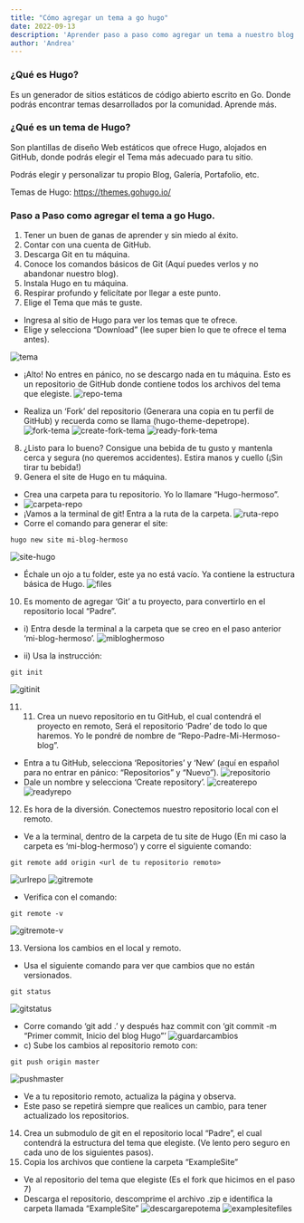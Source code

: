 ```yaml
---
title: "Cómo agregar un tema a go hugo"
date: 2022-09-13
description: 'Aprender paso a paso como agregar un tema a nuestro blog de Hugo'
author: 'Andrea'
---
```


### ¿Qué es Hugo?

Es un generador de sitios estáticos de código abierto escrito en Go. Donde podrás encontrar temas desarrollados por la comunidad. 
Aprende más. 

### ¿Qué es un tema de Hugo?

Son plantillas de diseño Web estáticos que ofrece Hugo, alojados en GitHub, donde podrás elegir el Tema más adecuado para tu sitio. 

Podrás elegir y personalizar tu propio Blog, Galería, Portafolio, etc.

Temas de Hugo: https://themes.gohugo.io/

### Paso a Paso como agregar el tema a go Hugo.
1.	Tener un buen de ganas de aprender y sin miedo al éxito.
2.	Contar con una cuenta de GitHub.
3.	Descarga Git en tu máquina.
4.	Conoce los comandos básicos de Git (Aquí puedes verlos y no abandonar nuestro blog).
5.	Instala Hugo en tu máquina. 
6.	Respirar profundo y felicítate por llegar a este punto. 
7.	Elige el Tema que más te guste. 
- Ingresa al sitio de Hugo para ver los temas que te ofrece.
- Elige y selecciona “Download” (lee super bien lo que te ofrece el tema antes).

![tema](https://user-images.githubusercontent.com/99285898/190034464-34bbcb82-0291-41d3-93f3-f99502ad80cb.png)
- ¡Alto! No entres en pánico, no se descargo nada en tu máquina. Esto es un repositorio de GitHub donde contiene todos los archivos del tema que elegiste. 
![repo-tema](https://user-images.githubusercontent.com/99285898/190035974-a7155ea5-bb6a-4594-ab25-c8b3fbe39667.png)

- Realiza un ‘Fork’ del repositorio (Generara una copia en tu perfil de GitHub) y recuerda como se llama (hugo-theme-depetrope).
![fork-tema](https://user-images.githubusercontent.com/99285898/190036020-9ec916c1-3d61-479f-bcc7-12f7d79bdfd2.png)
![create-fork-tema](https://user-images.githubusercontent.com/99285898/190036042-29727206-b780-4d53-8773-771920df2bc4.png)
![ready-fork-tema](https://user-images.githubusercontent.com/99285898/190036057-bd47578f-02f6-4a76-ac2a-d19c92d337ce.png)
8. ¿Listo para lo bueno?  Consigue una bebida de tu gusto y mantenla cerca y segura (no queremos accidentes). Estira manos y cuello (¡Sin tirar tu bebida!) 
9. Genera el site de Hugo en tu máquina.
- Crea una carpeta para tu repositorio. Yo lo llamare “Hugo-hermoso”.
- ![carpeta-repo](https://user-images.githubusercontent.com/99285898/190036200-73300372-58fa-4fde-8de8-d55a3681c8ee.png)
- ¡Vamos a la terminal de git!  Entra a la ruta de la carpeta.
![ruta-repo](https://user-images.githubusercontent.com/99285898/190036273-3ad37a6d-b022-4db6-81c7-cd5c02e7c645.png)
- Corre el comando para generar el site:
```
hugo new site mi-blog-hermoso
```
![site-hugo](https://user-images.githubusercontent.com/99285898/190036761-60bc44a5-6ae4-4f42-9912-2920200bd1bc.png)

- Échale un ojo a tu folder, este ya no está vacío. Ya contiene la estructura básica de Hugo. 
![files](https://user-images.githubusercontent.com/99285898/190036808-8099f64e-6d2c-4a4f-a51b-5a5b58e9dc4f.png)

10. Es momento de agregar ‘Git’ a tu proyecto, para convertirlo en el repositorio local “Padre”.
- i)	Entra desde la terminal a la carpeta que se creo en el paso anterior ‘mi-blog-hermoso’.
![mibloghermoso](https://user-images.githubusercontent.com/99285898/190036950-511a3fb5-4544-47e5-aa87-f107fca5d601.png)

- ii)	Usa la instrucción:

```
git init 
```
![gitinit](https://user-images.githubusercontent.com/99285898/190037031-31287909-fccc-4e80-a25d-f63ed349859f.png)

11. 11.	Crea un nuevo repositorio en tu GitHub, el cual contendrá el proyecto en remoto, Será el repositorio ‘Padre’ de todo lo que haremos. Yo le pondré de nombre de “Repo-Padre-Mi-Hermoso-blog”.
- Entra a tu GitHub, selecciona ‘Repositories’ y ‘New’ (aquí en español para no entrar en pánico: “Repositorios” y “Nuevo”).
![repositorio](https://user-images.githubusercontent.com/99285898/190037116-b2292154-efb2-4e0b-bb69-09511e84ed6d.png)
- Dale un nombre y selecciona ‘Create repository’.
![createrepo](https://user-images.githubusercontent.com/99285898/190037172-90e6656b-ea5e-4a9c-a2bc-8ddf1a3943a9.png)
![readyrepo](https://user-images.githubusercontent.com/99285898/190037219-0f0e3260-aa64-4ebc-b59b-2ab2254def66.png)
12. Es hora de la diversión. Conectemos nuestro repositorio local con el remoto.
- Ve a la terminal, dentro de la carpeta de tu site de Hugo (En mi caso la carpeta es ‘mi-blog-hermoso’) y corre el siguiente comando:
```
git remote add origin <url de tu repositorio remoto>
```
![urlrepo](https://user-images.githubusercontent.com/99285898/190037452-158d67a5-3559-46cd-ae2e-e76b29ecc44d.png)
![gitremote](https://user-images.githubusercontent.com/99285898/190037470-3c81a10a-18e5-4fcb-b94a-d38f1ab48377.png)
- Verifica con el comando:
```
git remote -v
```
![gitremote-v](https://user-images.githubusercontent.com/99285898/190037573-d076b5db-48b2-47bc-bd8d-1c9e648903bb.png)

13. Versiona los cambios en el local y remoto.
- Usa el siguiente comando para ver que cambios que no están versionados.
```
git status
```
![gitstatus](https://user-images.githubusercontent.com/99285898/190037887-c4ab4ce4-c8bc-480b-b737-fc8dd31e1802.png)
- Corre comando ‘git add .’ y después haz commit con ‘git commit -m “Primer commit, Inicio del blog Hugo”’
![guardarcambios](https://user-images.githubusercontent.com/99285898/190038021-c186f22c-8b7b-4ed6-a400-08b42811ac0c.png)
- c)	Sube los cambios al repositorio remoto con: 
```
git push origin master
```
![pushmaster](https://user-images.githubusercontent.com/99285898/190038136-f51479a1-8b24-4d83-a8b1-fb8588ffaf13.png)
- Ve a tu repositorio remoto, actualiza la página y observa.
- Este paso se repetirá siempre que realices un cambio, para tener actualizado los repositorios.
14. Crea un submodulo de git en el repositorio local “Padre”, el cual contendrá la estructura del tema que elegiste. (Ve lento pero seguro en cada uno de los siguientes pasos).
15. Copia los archivos que contiene la carpeta “ExampleSite”
- Ve al repositorio del tema que elegiste (Es el fork que hicimos en el paso 7)
- Descarga el repositorio, descomprime el archivo .zip e identifica la carpeta llamada “ExampleSite”
![descargarepotema](https://user-images.githubusercontent.com/99285898/190038386-0ce1d154-6956-4d9b-903e-8f2ee586d776.png)
![examplesitefiles](https://user-images.githubusercontent.com/99285898/190038439-bb79d679-68a5-4a29-a9e5-2dc35d475d88.png)


